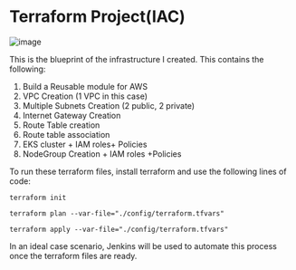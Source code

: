 # Terraform Project(IAC)

![image](https://github.com/fadedstarboy/terraform-project/assets/51039641/e87a3065-04d5-4866-ab1e-bc46dcf7a03e)

This is the blueprint of the infrastructure I created. This contains the following:
1. Build a Reusable module for AWS
2. VPC Creation (1 VPC in this case)
3. Multiple Subnets Creation (2 public, 2 private)
4. Internet Gateway Creation 
5. Route Table creation 
6. Route table association 
7. EKS cluster + IAM roles+ Policies 
8. NodeGroup Creation + IAM roles +Policies

To run these terraform files, install terraform and use the following lines of code:

```
terraform init
```
```
terraform plan --var-file="./config/terraform.tfvars"
```
```
terraform apply --var-file="./config/terraform.tfvars"
```

In an ideal case scenario, Jenkins will be used to automate this process once the terraform files are ready.
